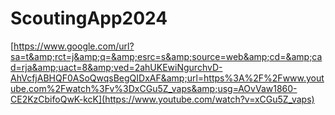 # ScoutingApp2024
[https://www.google.com/url?sa=t&amp;rct=j&amp;q=&amp;esrc=s&amp;source=web&amp;cd=&amp;cad=rja&amp;uact=8&amp;ved=2ahUKEwiNgurchvD-AhVcfjABHQF0ASoQwqsBegQIDxAF&amp;url=https%3A%2F%2Fwww.youtube.com%2Fwatch%3Fv%3DxCGu5Z_vaps&amp;usg=AOvVaw1860-CE2KzCbifoQwK-kcK](https://www.youtube.com/watch?v=xCGu5Z_vaps)
